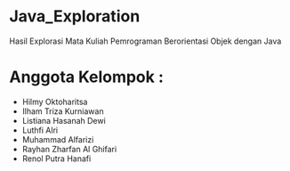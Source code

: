 # Java_Exploration
Hasil Explorasi Mata Kuliah Pemrograman Berorientasi Objek dengan Java

# Anggota Kelompok :
- Hilmy Oktoharitsa
- Ilham Triza Kurniawan
- Listiana Hasanah Dewi
- Luthfi Alri
- Muhammad Alfarizi
- Rayhan Zharfan Al Ghifari
- Renol Putra Hanafi
